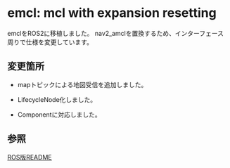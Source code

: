 # emcl: mcl with expansion resetting

emclをROS2に移植しました。
nav2_amclを置換するため、インターフェース周りで仕様を変更しています。

## 変更箇所

- mapトピックによる地図受信を追加しました。

- LifecycleNode化しました。

- Componentに対応しました。

## 参照

[ROS版README](docs/ROS_README.md)

